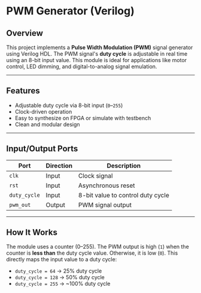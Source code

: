 # PWM Generator (Verilog)

## Overview

This project implements a **Pulse Width Modulation (PWM)** signal generator using Verilog HDL. The PWM signal's **duty cycle** is adjustable in real time using an 8-bit input value. This module is ideal for applications like motor control, LED dimming, and digital-to-analog signal emulation.

---

## Features

- Adjustable duty cycle via 8-bit input (`0`–`255`)
- Clock-driven operation
- Easy to synthesize on FPGA or simulate with testbench
- Clean and modular design

---

## Input/Output Ports

| Port        | Direction | Description                       |
|-------------|-----------|-----------------------------------|
| `clk`       | Input     | Clock signal                      |
| `rst`       | Input     | Asynchronous reset                |
| `duty_cycle`| Input     | 8-bit value to control duty cycle |
| `pwm_out`   | Output    | PWM signal output                 |

---

## How It Works

The module uses a counter (0–255). The PWM output is high (`1`) when the counter is **less than** the duty cycle value. Otherwise, it is low (`0`). This directly maps the input value to a duty cycle:

- `duty_cycle = 64` → 25% duty cycle
- `duty_cycle = 128` → 50% duty cycle
- `duty_cycle = 255` → ~100% duty cycle


